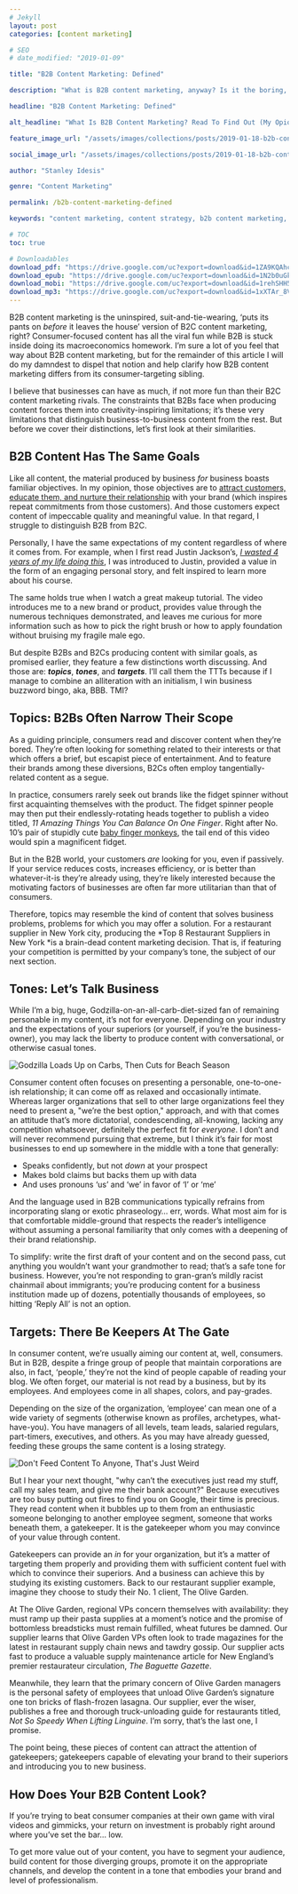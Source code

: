 ```yaml
---
# Jekyll
layout: post
categories: [content marketing]

# SEO
# date_modified: "2019-01-09"

title: "B2B Content Marketing: Defined"

description: "What is B2B content marketing, anyway? Is it the boring, suit-and-tie step-sibling of B2C content marketing? No. B2B content marketing has the same goals as all content marketing, and the constraints placed on B2Bs make their content marketing efforts that much more interesting."

headline: "B2B Content Marketing: Defined"

alt_headline: "What Is B2B Content Marketing? Read To Find Out (My Opionion, That Is 😉)"

feature_image_url: "/assets/images/collections/posts/2019-01-18-b2b-content-marketing-defined/b2b-content-marketing-defined-cover.png"

social_image_url: "/assets/images/collections/posts/2019-01-18-b2b-content-marketing-defined/b2b-content-marketing-defined-cover.png"

author: "Stanley Idesis"

genre: "Content Marketing"

permalink: /b2b-content-marketing-defined

keywords: "content marketing, content strategy, b2b content marketing, b2b, b2b marketing, b2b content marketing defined, what is b2b content marketing"

# TOC
toc: true

# Downloadables
download_pdf: "https://drive.google.com/uc?export=download&id=1ZA9KQAhcKSYQ8xWWFOS7OCF4KBoM4BDn"
download_epub: "https://drive.google.com/uc?export=download&id=1N2b0uGkRG7-GP-Q9Wxrh6QP8h68UIqFC"
download_mobi: "https://drive.google.com/uc?export=download&id=1rehSHH5qK7qEW0t7riTDFFRwk7h2CvVe"
download_mp3: "https://drive.google.com/uc?export=download&id=1xXTAr_8VO1JmrOI0uoFGuHx6lKIrVpri"
---
```


B2B content marketing is the uninspired, suit-and-tie-wearing, ‘puts its pants on _before_ it leaves the house’ version of B2C content marketing, right? Consumer-focused content has all the viral fun while B2B is stuck inside doing its macroeconomics homework. I’m sure a lot of you feel that way about B2B content marketing, but for the remainder of this article I will do my damndest to dispel that notion and help clarify how B2B content marketing differs from its consumer-targeting sibling.

I believe that businesses can have as much, if not more fun than their B2C content marketing rivals. The constraints that B2Bs face when producing content forces them into creativity-inspiring limitations; it’s these very limitations that distinguish business-to-business content from the rest. But before we cover their distinctions, let’s first look at their similarities.

## B2B Content Has The Same Goals

Like all content, the material produced by business _for_ business boasts familiar objectives. In my opinion, those objectives are to [attract customers, educate them, and nurture their relationship](https://www.stanleyidesis.com/courses/full-funnel-content) with your brand (which inspires repeat commitments from those customers). And those customers expect content of impeccable quality and meaningful value. In that regard, I struggle to distinguish B2B from B2C.

Personally, I have the same expectations of my content regardless of where it comes from. For example, when I first read Justin Jackson’s, [_I wasted 4 years of my life doing this_](https://justinjackson.ca/wasted), I was introduced to Justin, provided a value in the form of an engaging personal story, and felt inspired to learn more about his course.

The same holds true when I watch a great makeup tutorial. The video introduces me to a new brand or product, provides value through the numerous techniques demonstrated, and leaves me curious for more information such as how to pick the right brush or how to apply foundation without bruising my fragile male ego.

But despite B2Bs and B2Cs producing content with similar goals, as promised earlier, they feature a few distinctions worth discussing. And those are: **_topics_**, **_tones_**, and **_targets_**. I’ll call them the TTTs because if I manage to combine an alliteration with an initialism, I win business buzzword bingo, aka, BBB. TMI?

## Topics: B2Bs Often Narrow Their Scope

As a guiding principle, consumers read and discover content when they’re bored. They’re often looking for something related to their interests or that which offers a brief, but escapist piece of entertainment. And to feature their brands among these diversions, B2Cs often employ tangentially-related content as a segue.

In practice, consumers rarely seek out brands like the fidget spinner without first acquainting themselves with the product. The fidget spinner people may then put their endlessly-rotating heads together to publish a video titled, _11 Amazing Things You Can Balance On One Finger_. Right after No. 10’s pair of stupidly cute [baby finger monkeys](https://fingermonkey.us/how-much-does-a-finger-monkey-cost/), the tail end of this video would spin a magnificent fidget.

But in the B2B world, your customers _are_ looking for you, even if passively. If your service reduces costs, increases efficiency, or is better than whatever-it-is they’re already using, they’re likely interested because the motivating factors of businesses are often far more utilitarian than that of consumers.

Therefore, topics may resemble the kind of content that solves business problems, problems for which you may offer a solution. For a restaurant supplier in New York city, producing the *Top 8 Restaurant Suppliers in New York *is a brain-dead content marketing decision. That is, if featuring your competition is permitted by your company’s tone, the subject of our next section.

## Tones: Let’s Talk Business

While I’m a big, huge, Godzilla-on-an-all-carb-diet-sized fan of remaining personable in my content, it’s not for everyone. Depending on your industry and the expectations of your superiors (or yourself, if you’re the business-owner), you may lack the liberty to produce content with conversational, or otherwise casual tones.

![Godzilla Loads Up on Carbs, Then Cuts for Beach Season](/assets/images/collections/posts/2019-01-18-b2b-content-marketing-defined/godzilla-carbo-loading.png)

Consumer content often focuses on presenting a personable, one-to-one-ish relationship; it can come off as relaxed and occasionally intimate. Whereas larger organizations that sell to other large organizations feel they need to present a, "we’re the best option," approach, and with that comes an attitude that’s more dictatorial, condescending, all-knowing, lacking any competition whatsoever, definitely the perfect fit for _everyone_. I don’t and will never recommend pursuing that extreme, but I think it’s fair for most businesses to end up somewhere in the middle with a tone that generally:

- Speaks confidently, but not _down_ at your prospect
- Makes bold claims but backs them up with data
- And uses pronouns ‘us’ and ‘we’ in favor of ‘I’ or ‘me’

And the language used in B2B communications typically refrains from incorporating slang or exotic phraseology… err, words. What most aim for is that comfortable middle-ground that respects the reader’s intelligence without assuming a personal familiarity that only comes with a deepening of their brand relationship.

To simplify: write the first draft of your content and on the second pass, cut anything you wouldn’t want your grandmother to read; that’s a safe tone for business. However, you’re not responding to gran-gran’s mildly racist chainmail about immigrants; you’re producing content for a business institution made up of dozens, potentially thousands of employees, so hitting ‘Reply All’ is not an option.

## Targets: There Be Keepers At The Gate

In consumer content, we’re usually aiming our content at, well, consumers. But in B2B, despite a fringe group of people that maintain corporations are also, in fact, ‘people,’ they’re not the kind of people capable of reading your blog. We often forget, our material is not read by a business, but by its employees. And employees come in all shapes, colors, and pay-grades.

Depending on the size of the organization, ‘employee’ can mean one of a wide variety of segments (otherwise known as profiles, archetypes, what-have-you). You have managers of all levels, team leads, salaried regulars, part-timers, executives, and others. As you may have already guessed, feeding these groups the same content is a losing strategy.

![Don't Feed Content To Anyone, That's Just Weird](/assets/images/collections/posts/2019-01-18-b2b-content-marketing-defined/weird-metaphor.png)

But I hear your next thought, "why can’t the executives just read my stuff, call my sales team, and give me their bank account?" Because executives are too busy putting out fires to find you on Google, their time is precious. They read content when it bubbles up to them from an enthusiastic someone belonging to another employee segment, someone that works beneath them, a gatekeeper. It is the gatekeeper whom you may convince of your value through content.

Gatekeepers can provide an _in_ for your organization, but it’s a matter of targeting them properly and providing them with sufficient content fuel with which to convince their superiors. And a business can achieve this by studying its existing customers. Back to our restaurant supplier example, imagine they choose to study their No. 1 client, The Olive Garden.

At The Olive Garden, regional VPs concern themselves with availability: they must ramp up their pasta supplies at a moment’s notice and the promise of bottomless breadsticks must remain fulfilled, wheat futures be damned. Our supplier learns that Olive Garden VPs often look to trade magazines for the latest in restaurant supply chain news and tawdry gossip. Our supplier acts fast to produce a valuable supply maintenance article for New England’s premier restaurateur circulation, _The Baguette Gazette_.

Meanwhile, they learn that the primary concern of Olive Garden managers is the personal safety of employees that unload Olive Garden’s signature one ton bricks of flash-frozen lasagna. Our supplier, ever the wiser, publishes a free and thorough truck-unloading guide for restaurants titled, _Not So Speedy When Lifting Linguine_. I’m sorry, that’s the last one, I promise.

The point being, these pieces of content can attract the attention of gatekeepers; gatekeepers capable of elevating your brand to their superiors and introducing you to new business.

## How Does Your B2B Content Look?

If you’re trying to beat consumer companies at their own game with viral videos and gimmicks, your return on investment is probably right around where you’ve set the bar… low.

To get more value out of your content, you have to segment your audience, build content for those diverging groups, promote it on the appropriate channels, and develop the content in a tone that embodies your brand and level of professionalism.
